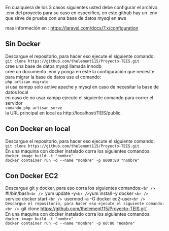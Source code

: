 En cualquiera de los 3 casos siguientes usted debe configurar el archivo .env del proyecto para su caso en especifico, en este github hay un .env que sirve de prueba con una base de datos mysql en aws

mas información en : https://laravel.com/docs/7.x/configuration

## Sin Docker
Descargue el repositorio, para hacer eso ejecute el siguiente comando: <br /> `git clone https://github.com/thelement115/Proyecto-TEIS.git`<br />
cree una base de datos mysql llamada innodb<br />
cree un documento .env y ponga en este la configuración que necesite. <br />
para migrar la base de datos use el comando: <br />
`php artisan migrate` <br/>
si usa xampp solo active apache y mysql en caso de necesitar la base de datos local<br />
en caso de no usar xampp ejecute el siguiente comando para correr el servidor<br />
 `comando php artisan serve` <br />
la URL principal en local es http://localhost/TEIS/public. 

## Con Docker en local

Descargue el repositorio, para hacer eso ejecute el siguiente comando: <br /> `git clone https://github.com/thelement115/Proyecto-TEIS.git`<br />
En una maquina con docker instalado corra los siguientes comandos: <br/>
`docker image build -t "nombre"`<br/>
`docker container run -d --name "nombre" -p 8000:80 "nombre"`<br/>

## Con Docker EC2

Descargue git y docker, para eso corra los siguientes comandos:`<br />
`#!/bin/bash`<br />
`yum update -y` <br />
`yum install -y docker `<br />
`service docker start `<br />
`usermod -a -G docker ec2-user`<br />
Descargue el repositorio, para hacer eso ejecute el siguiente comando: <br /> `git clone https://github.com/thelement115/Proyecto-TEIS.git`<br />
En una maquina con docker instalado corra los siguientes comandos:<br/>
`docker image build -t "nombre"`<br/>
`docker container run -d --name "nombre" -p 80:80 "nombre"`<br/>
